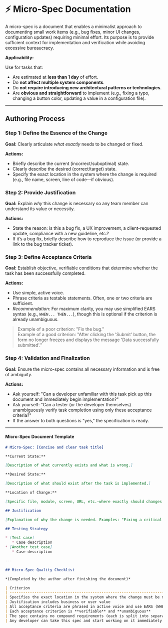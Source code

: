 # ⚡ Micro-Spec Documentation

A micro-spec is a document that enables a minimalist approach to documenting small work items (e.g., bug fixes, minor UI changes, configuration updates) requiring minimal effort. Its purpose is to provide sufficient context for implementation and verification while avoiding excessive bureaucracy.

**Applicability:**

Use for tasks that:

* Are estimated at **less than 1 day** of effort.
* Do **not affect multiple system components**.
* Do **not require introducing new architectural patterns or technologies**.
* Are **obvious and straightforward** to implement (e.g., fixing a typo, changing a button color, updating a value in a configuration file).

---

## Authoring Process

### Step 1: Define the Essence of the Change

**Goal:** Clearly articulate *what exactly* needs to be changed or fixed.

**Actions:**

* Briefly describe the current (incorrect/suboptimal) state.
* Clearly describe the desired (correct/target) state.
* Specify the exact location in the system where the change is required (e.g., file name, screen, line of code—if obvious).

### Step 2: Provide Justification

**Goal:** Explain *why* this change is necessary so any team member can understand its value or necessity.

**Actions:**

* State the reason: is this a bug fix, a UX improvement, a client-requested update, compliance with a new guideline, etc.?
* If it’s a bug fix, briefly describe how to reproduce the issue (or provide a link to the bug tracker ticket).

### Step 3: Define Acceptance Criteria

**Goal:** Establish objective, verifiable conditions that determine whether the task has been successfully completed.

**Actions:**

* Use simple, active voice.
* Phrase criteria as testable statements. Often, one or two criteria are sufficient.
* *Recommendation:* For maximum clarity, you may use simplified EARS syntax (e.g., `WHEN... THEN...`), though this is optional if the criterion is already unambiguous.

> Example of a poor criterion: "Fix the bug."  
> Example of a good criterion: "After clicking the 'Submit' button, the form no longer freezes and displays the message 'Data successfully submitted'."

### Step 4: Validation and Finalization

**Goal:** Ensure the micro-spec contains all necessary information and is free of ambiguity.

**Actions:**

* Ask yourself: "Can a developer unfamiliar with this task pick up this document and immediately begin implementation?"
* Ask yourself: "Can a tester (or the developer themselves) unambiguously verify task completion using only these acceptance criteria?"
* If the answer to both questions is "yes," the specification is ready.

---

#### **Micro-Spec Document Template**

```md
# Micro-Spec: [Concise and clear task title]

**Current State:** 

[Description of what currently exists and what is wrong.]

**Desired State:** 

[Description of what should exist after the task is implemented.]

**Location of Change:** 

[Specific file, module, screen, URL, etc.—where exactly should changes be made?]

## Justification 

[Explanation of why the change is needed. Examples: "Fixing a critical bug preventing users from logging in," "Updating text per the new marketing guidelines," "Changing color to improve accessibility."]

## Testing Strategy

* [Test case]
   * Case description
* [Another test case]
   * Case description

---

## Micro-Spec Quality Checklist

*(Completed by the author after finishing the document)*

| Criterion                                                                                         | Done | Comment |
| ------------------------------------------------------------------------------------------------- | ---- | ------- |
| Specifies the exact location in the system where the change must be made                          | ☐    |         |
| Justification includes business or user value                                                    | ☐    |         |
| All acceptance criteria are phrased in active voice and use EARS (WHEN/IF)                        | ☐    |         |
| Each acceptance criterion is **verifiable** and **unambiguous**                                   | ☐    |         |
| The spec contains no compound requirements (each is split into separate items)                    | ☐    |         |
| Any developer can take this spec and start working on it immediately                             | ☐    |         |
```
